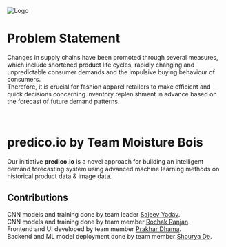 ![Logo](client/src/Assets/predico.io.png)

# Problem Statement

Changes in supply chains have been promoted through several measures, which include shortened product life cycles, rapidly changing and unpredictable consumer demands and the impulsive buying behaviour of consumers.  
Therefore, it is crucial for fashion apparel retailers to make efficient and quick decisions concerning inventory replenishment in advance based on the forecast of future demand patterns.

<br>

# <strong>predico.io</strong> by <strong>Team Moisture Bois</strong>

Our initiative **predico.io** is a novel approach for building an intelligent demand forecasting system using advanced machine learning methods on historical product data & image data.

## Contributions

CNN models and training done by team leader <u>[Sajeev Yadav](https://github.com/MajorCode869)</u>.  
CNN models and training done by team member <u>[Rochak Ranjan](https://github.com/PyroSama07)</u>.  
Frontend and UI developed by team member <u>[Prakhar Dhama](https://github.com/prakhar-161)</u>.  
Backend and ML model deployment done by team member <u>[Shourya De](https://github.com/shouryade/)</u>.
